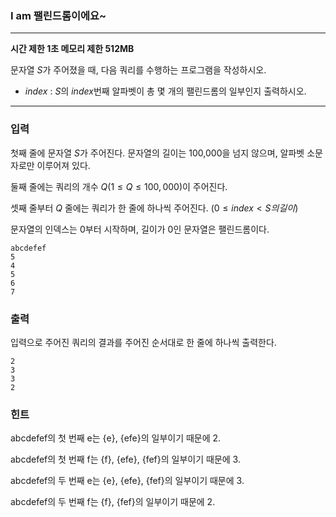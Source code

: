 ### I am 팰린드롬이에요~
---
**시간 제한 1초 메모리 제한 512MB**  

문자열 $S$가 주어졌을 때, 다음 쿼리를 수행하는 프로그램을 작성하시오.

- $index$ : $S$의 $index$번째 알파벳이 총 몇 개의 팰린드롬의 일부인지 출력하시오.

---

### 입력
첫째 줄에 문자열 $S$가 주어진다. 문자열의 길이는 100,000을 넘지 않으며, 알파벳 소문자로만 이루어져 있다.

둘째 줄에는 쿼리의 개수 $Q (1 \leq Q \leq 100,000)$이 주어진다.

셋째 줄부터 $Q$ 줄에는 쿼리가 한 줄에 하나씩 주어진다. $(0 \leq index < S의 길이)$

문자열의 인덱스는 $0$부터 시작하며, 길이가 $0$인 문자열은 팰린드롬이다.
```
abcdefef
5
4
5
6
7
```
### 출력
입력으로 주어진 쿼리의 결과를 주어진 순서대로 한 줄에 하나씩 출력한다.
```
2
3
3
2
```

### 힌트
abcdefef의 첫 번째 e는 {e}, {efe}의 일부이기 때문에 2.

abcdefef의 첫 번째 f는 {f}, {efe}, {fef}의 일부이기 때문에 3.

abcdefef의 두 번째 e는 {e}, {efe}, {fef}의 일부이기 때문에 3.

abcdefef의 두 번째 f는 {f}, {fef}의 일부이기 때문에 2.
